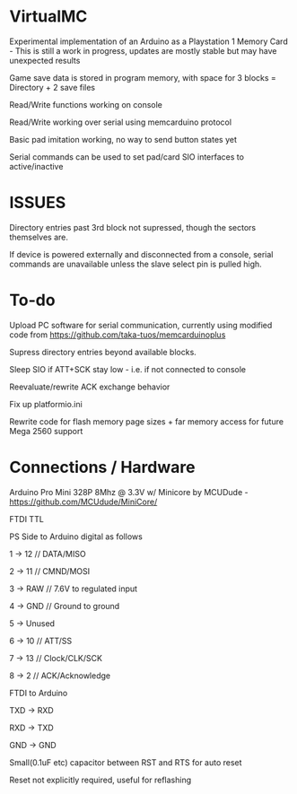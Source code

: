 # VirtualMC
  Experimental implementation of an Arduino as a Playstation 1 Memory Card - This is still a work in progress, updates are mostly stable but may have unexpected results
  
  Game save data is stored in program memory, with space for 3 blocks = Directory + 2 save files
  
  Read/Write functions working on console

  Read/Write working over serial using memcarduino protocol

  Basic pad imitation working, no way to send button states yet

  Serial commands can be used to set pad/card SIO interfaces to active/inactive

  
# ISSUES
  Directory entries past 3rd block not supressed, though the sectors themselves are.

  If device is powered externally and disconnected from a console, serial commands are unavailable unless the slave select pin is pulled high.

# To-do
  Upload PC software for serial communication, currently using modified code from https://github.com/taka-tuos/memcarduinoplus
  
  Supress directory entries beyond available blocks.
 
  Sleep SIO if ATT+SCK stay low - i.e. if not connected to console

  Reevaluate/rewrite ACK exchange behavior
  
  Fix up platformio.ini

  Rewrite code for flash memory page sizes + far memory access for future Mega 2560 support

# Connections / Hardware
  Arduino Pro Mini 328P 8Mhz @ 3.3V w/ Minicore by MCUDude - https://github.com/MCUdude/MiniCore/

  FTDI TTL


  PS Side to Arduino digital as follows

  1 -> 12   // DATA/MISO

  2 -> 11   // CMND/MOSI

  3 -> RAW  // 7.6V to regulated input

  4 -> GND  // Ground to ground

  5 -> Unused

  6 -> 10   // ATT/SS

  7 -> 13   // Clock/CLK/SCK

  8 -> 2    // ACK/Acknowledge
  
  FTDI to Arduino

  TXD -> RXD

  RXD -> TXD

  GND -> GND

  Small(0.1uF etc) capacitor between RST and RTS for auto reset

  Reset not explicitly required, useful for reflashing
  